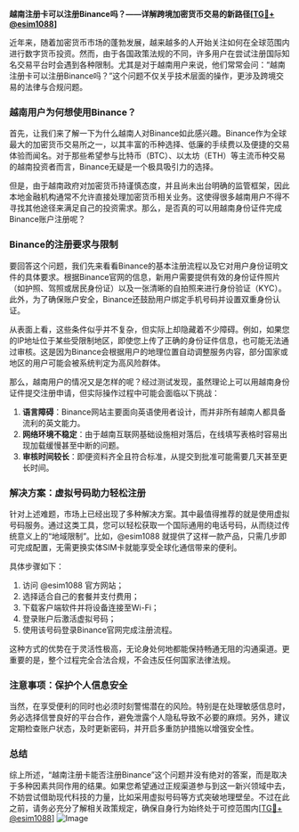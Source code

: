 **越南注册卡可以注册Binance吗？——详解跨境加密货币交易的新路径[[TG💪+ @esim1088](https://t.me/s/esim1088)]**

近年来，随着加密货币市场的蓬勃发展，越来越多的人开始关注如何在全球范围内进行数字货币投资。然而，由于各国政策法规的不同，许多用户在尝试注册国际知名交易平台时会遇到各种限制。尤其是对于越南用户来说，他们常常会问：“越南注册卡可以注册Binance吗？”这个问题不仅关乎技术层面的操作，更涉及跨境交易的法律与合规问题。

### 越南用户为何想使用Binance？

首先，让我们来了解一下为什么越南人对Binance如此感兴趣。Binance作为全球最大的加密货币交易所之一，以其丰富的币种选择、低廉的手续费以及便捷的交易体验而闻名。对于那些希望参与比特币（BTC）、以太坊（ETH）等主流币种交易的越南投资者而言，Binance无疑是一个极具吸引力的选择。

但是，由于越南政府对加密货币持谨慎态度，并且尚未出台明确的监管框架，因此本地金融机构通常不允许直接处理加密货币相关业务。这使得很多越南用户不得不寻找其他途径来满足自己的投资需求。那么，是否真的可以用越南身份证件完成Binance账户注册呢？

### Binance的注册要求与限制

要回答这个问题，我们先来看看Binance的基本注册流程以及它对用户身份证明文件的具体要求。根据Binance官网的信息，新用户需要提供有效的身份证件照片（如护照、驾照或居民身份证）以及一张清晰的自拍照来进行身份验证（KYC）。此外，为了确保账户安全，Binance还鼓励用户绑定手机号码并设置双重身份认证。

从表面上看，这些条件似乎并不复杂，但实际上却隐藏着不少障碍。例如，如果您的IP地址位于某些受限制地区，即使您上传了正确的身份证件信息，也可能无法通过审核。这是因为Binance会根据用户的地理位置自动调整服务内容，部分国家或地区的用户可能会被系统判定为高风险群体。

那么，越南用户的情况又是怎样的呢？经过测试发现，虽然理论上可以用越南身份证件提交注册申请，但实际操作过程中可能会面临以下挑战：

1. **语言障碍**：Binance网站主要面向英语使用者设计，而并非所有越南人都具备流利的英文能力。
2. **网络环境不稳定**：由于越南互联网基础设施相对落后，在线填写表格时容易出现加载缓慢甚至中断的问题。
3. **审核时间较长**：即便资料齐全且符合标准，从提交到批准可能需要几天甚至更长时间。

### 解决方案：虚拟号码助力轻松注册

针对上述难题，市场上已经出现了多种解决方案。其中最值得推荐的就是使用虚拟号码服务。通过这类工具，您可以轻松获取一个国际通用的电话号码，从而绕过传统意义上的“地域限制”。比如，@esim1088 就提供了这样一款产品，只需几步即可完成配置，无需更换实体SIM卡就能享受全球化通信带来的便利。

具体步骤如下：
1. 访问 @esim1088 官方网站；
2. 选择适合自己的套餐并支付费用；
3. 下载客户端软件并将设备连接至Wi-Fi；
4. 登录账户后激活虚拟号码；
5. 使用该号码登录Binance官网完成注册流程。

这种方式的优势在于灵活性极高，无论身处何地都能保持畅通无阻的沟通渠道。更重要的是，整个过程完全合法合规，不会违反任何国家法律法规。

### 注意事项：保护个人信息安全

当然，在享受便利的同时也必须时刻警惕潜在的风险。特别是在处理敏感信息时，务必选择信誉良好的平台合作，避免泄露个人隐私导致不必要的麻烦。另外，建议定期检查账户状态，及时更新密码，并开启多重防护措施以增强安全性。

### 总结

综上所述，“越南注册卡能否注册Binance”这个问题并没有绝对的答案，而是取决于多种因素共同作用的结果。如果您希望通过正规渠道参与到这一新兴领域中去，不妨尝试借助现代科技的力量，比如采用虚拟号码等方式突破地理壁垒。不过在此之前，请务必充分了解相关政策规定，确保自身行为始终处于可控范围内[[TG💪+ @esim1088](https://t.me/s/esim1088)] ![Image](https://i.postimg.cc/4NQfJmqS/Snipaste-2025-05-13-00-14-12.png)